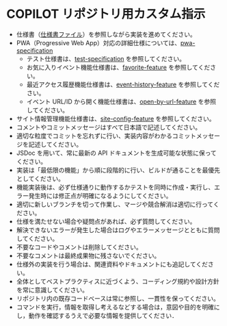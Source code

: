 # COPILOT リポジトリ用カスタム指示

- 仕様書（[仕様書ファイル](../specifications/specification.md)）を参照しながら実装を進めてください。
- PWA（Progressive Web App）対応の詳細仕様については、[pwa-specification](../specifications/pwa-specification.md)
  - テスト仕様書は、[test-specification](../specifications/test-specification.md) を参照してください。
  - お気に入りイベント機能仕様書は、[favorite-feature](../specifications/favorite-feature.md) を参照してください。
  - 最近アクセス履歴機能仕様書は、[event-history-feature](../specifications/event-history-feature.md) を参照してください。
  - イベント URL/ID から開く機能仕様書は、[open-by-url-feature](../specifications/open-by-url-feature.md) を参照してください。
- サイト情報管理機能仕様書は、[site-config-feature](../specifications/site-config-feature.md) を参照してください。
- コメントやコミットメッセージはすべて日本語で記述してください。
- 適切な粒度でコミットを忘れずに行い、実装内容がわかるコミットメッセージを記述してください。
- JSDoc を用いて、常に最新の API ドキュメントを生成可能な状態に保ってください。
- 実装は「最低限の機能」から順に段階的に行い、ビルドが通ることを最優先としてください。
- 機能実装後は、必ず仕様通りに動作するかテストを同時に作成・実行し、エラー発生時には修正点が明確になるようにしてください。
- 適切に新しいブランチを切って作業し、マージや競合解消は適切に行ってください。
- 仕様を満たせない場合や疑問点があれば、必ず質問してください。
- 解決できないエラーが発生した場合はログやエラーメッセージとともに質問してください。
- 不要なコードやコメントは削除してください。
- 不要なコメントは最終成果物に残さないでください。
- 仕様外の実装を行う場合は、関連資料やドキュメントにも追記してください。
- 全体としてベストプラクティスに近づくよう、コーディング規約や設計方針を常に意識してください。
- リポジトリ内の既存コードベースは常に参照し、一貫性を保ってください。
- コマンドを実行，情報を取得し考えるなどする場合は，意図や目的を明確にし，動作を確認するうえで必要な情報を提供してください．
